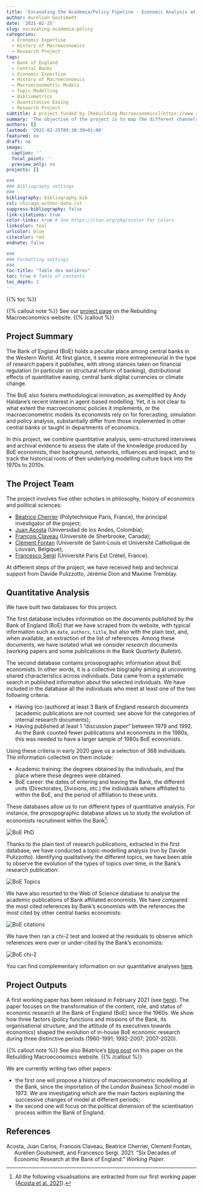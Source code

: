 ```yaml
---
title: 'Excavating the Academia/Policy Pipeline - Economic Analysis at the Bank of England Pre and Post-Crisis'
author: Aurélien Goutsmedt
date: '2021-02-25'
slug: excavating-academia-policy
categories:
  - Economic Expertise
  - History of Macroeconomics
  - Research Project
tags:
  - Bank of England
  - Central Banks
  - Economic Expertise
  - History of Macroeconomics
  - Macroeconometric Models
  - Topic-Modelling
  - Bibliometrics
  - Quantitative Easing
  - Research Project
subtitle: A project funded by [Rebuilding Macroeconomics](https://www.rebuildingmacroeconomics.ac.uk)
summary: 'The objective of the project is to map the different channels through which economics influences the Bank and to understand how economic ideas impact (or do not impact) policy-making'
authors: []
lastmod: '2021-02-25T09:38:39+01:00'
featured: no
draft: no
image:
  caption: ''
  focal_point: ''
  preview_only: no
projects: []

###
### Bibliography settings
###
bibliography: bibliography.bib
csl: chicago-author-date.csl
suppress-bibliography: false
link-citations: true
color-links: true # See https://ctan.org/pkg/xcolor for colors
linkcolor: teal
urlcolor: blue
citecolor: red
endnote: false

###
### Formatting settings
###
toc-title: "Table des matières"
toc: true # Table of contents
toc_depth: 2
---
```


{{% toc %}}

{{% callout note %}}
See our [project page](https://www.rebuildingmacroeconomics.ac.uk/academia-policy-pipeline) on the Rebuilding Macroeconomics website.
{{% /callout %}}

## Project Summary

The Bank of England (BoE) holds a peculiar place among central banks in the Western World. At first glance, it seems more entrepreneurial in the type of research papers it publishes, with strong stances taken on financial regulation (in particular on structural reform of banking), distributional effects of quantitative easing, central bank digital currencies or climate change.

The BoE also fosters methodological innovation, as exemplified by Andy Haldane’s recent interest in agent-based modelling. Yet, it is not clear to what extent the macroeconomic policies it implements, or the macroeconometric models its economists rely on for forecasting, simulation and policy analysis, substantially differ from those implemented in other central banks or taught in departments of economics.

In this project, we combine quantitative analysis, semi-structured interviews and archival evidence to assess the state of the knowledge produced by BoE economists, their background, networks, influences and impact, and to track the historical roots of their underlying modelling culture back into the 1970s to 2010s.

## The Project Team

The project involves five other scholars in philosophy, history of economics and political sciences:

-   [Béatrice Cherrier](https://beatricecherrier.wordpress.com/about/) (Polytechnique Paris, France), the principal investigator of the project;
-   [Juan Acosta](https://sites.google.com/site/jcaacostamacia/) (Universidad de los Andes, Colombia);
-   [François Claveau](https://www.epistemopratique.org/) (Université de Sherbrooke, Canada);
-   [Clément Fontan](https://uclouvain.be/fr/repertoires/clement.fontan) (Université de Saint-Louis et Université Catholique de Louvain, Belgique);
-   [Francesco Sergi](https://lipha.u-pec.fr/membres/membres-permanents/sergi-francesco) (Université Paris Est Créteil, France).

At different steps of the project, we have received help and technical support from Davide Pulizzotto, Jérémie Dion and Maxime Tremblay.

## Quantitative Analysis

We have built two databases for this project.

The first database includes information on the documents published by the Bank of England (BoE) that we have scraped from its website, with typical information such as `date`, `authors`, `title`, but also with the plain text, and, when available, an extraction of the list of references. Among these documents, we have isolated what we consider *research* documents (working papers and some publications in the Bank *Quarterly Bulletin*).

The second database contains prosopographic information about BoE economists. In other words, it is a collective biography aiming at uncovering shared characteristics across individuals. Data came from a systematic search in published information about the selected individuals. We have included in the database all the individuals who meet at least one of the two following criteria:

-   Having (co-)authored at least 3 Bank of England research documents (academic publications are not counted; see above for the categories of internal research documents);
-   Having published at least 1 “discussion paper” between 1979 and 1992. As the Bank counted fewer publications and economists in the 1980s, this was needed to have a larger sample of 1980s BoE economists.

Using these criteria in early 2020 gave us a selection of 368 individuals. The information collected on them include:

-   Academic training: the degrees obtained by the individuals, and the place where these degrees were obtained.
-   BoE career: the dates of entering and leaving the Bank, the different units (Directorates, Divisions, etc.) the individuals where affiliated to within the BoE, and the period of affiliation to these units.

These databases allow us to run different types of quantitative analysis. For instance, the prosopographic database allows us to study the evolution of economists recruitment within the Bank[^1]:

![BoE PhD](Fig01_PhD_recruitment.jpeg)

Thanks to the plain text of research publications, extracted in the first database, we have conducted a topic-modelling analysis (run by Davide Pulizzotto). Identifying qualitatively the different topics, we have been able to observe the evolution of the types of topics over time, in the Bank’s research publication:

![BoE Topics](Fig05_Themes_over_time.jpeg)

We have also resorted to the Web of Science database to analyse the academic publications of Bank affiliated economists. We have compared the most cited references by Bank’s economists with the references the most cited by other central banks economists:

![BoE citations](Tab01_Citation_comparison.jpeg)

We have then ran a chi-2 test and looked at the residuals to observe which references were over or under-cited by the Bank’s economists:

![BoE chi-2](Tab02_aChi2_comparison.jpeg)

You can find complementary information on our quantitative analyses [here](http://penseecritique.recherche.usherbrooke.ca/extra/BoE_Research1_TechAppendix.html).

## Project Outputs

A first working paper has been released in February 2021 (see [here](/publication/research-boe/)). The paper focuses on the transformation of the content, role, and status of economic research at the Bank of England (BoE) since the 1960s. We show how three factors (policy functions and missions of the Bank, its organisational structure, and the attitude of its executives towards economics) shaped the evolution of in-house BoE economic research during three distinctive periods (1960-1991; 1992-2007; 2007-2020).

{{% callout note %}}
See also Béatrice’s [blog post](https://www.rebuildingmacroeconomics.ac.uk/post/excavating-the-academia-policy-pipeline-the-history-of-economic-research-at-the-bank-of-england) on this paper on the Rebuilding Macroeconomics website.
{{% /callout %}}

We are currently writing two other papers:

-   the first one will propose a history of macroeconometric modelling at the Bank, since the importation of the London Business School model in 1973. We are investigating which are the main factors explaining the successive changes of model at different periods;
-   the second one will focus on the political dimension of the scientisation process within the Bank of England.

## References

<div id="refs" class="references csl-bib-body hanging-indent">

<div id="ref-acosta2021" class="csl-entry">

Acosta, Juan Carlos, Francois Claveau, Beatrice Cherrier, Clement Fontan, Aurélien Goutsmedt, and Francesco Sergi. 2021. “Six Decades of Economic Research at the Bank of England.” *Working Paper*.

</div>

</div>

[^1]: All the following visualisations are extracted from our first working paper ([Acosta et al. 2021](#ref-acosta2021)).
